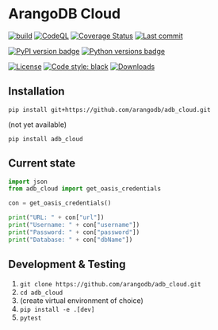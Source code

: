 # ArangoDB Cloud

[![build](https://github.com/arangodb/adb_cloud/actions/workflows/build.yml/badge.svg?branch=master)](https://github.com/arangodb/adb_cloud/actions/workflows/build.yml)
[![CodeQL](https://github.com/arangodb/adb_cloud/actions/workflows/analyze.yml/badge.svg?branch=master)](https://github.com/arangodb/adb_cloud/actions/workflows/analyze.yml)
[![Coverage Status](https://coveralls.io/repos/github/arangodb/adb_cloud/badge.svg?branch=master)](https://coveralls.io/github/arangodb/adb_cloud)
[![Last commit](https://img.shields.io/github/last-commit/arangodb/adb_cloud)](https://github.com/arangodb/adb_cloud/commits/master)

[![PyPI version badge](https://img.shields.io/pypi/v/adb_cloud?color=3775A9&style=for-the-badge&logo=pypi&logoColor=FFD43B)](https://pypi.org/project/adb_cloud/)
[![Python versions badge](https://img.shields.io/pypi/pyversions/adb_cloud?color=3776AB&style=for-the-badge&logo=python&logoColor=FFD43B)](https://pypi.org/project/adb_cloud/)

[![License](https://img.shields.io/github/license/arangodb/adb_cloud?color=9E2165&style=for-the-badge)](https://github.com/arangodb/adb_cloud/blob/master/LICENSE)
[![Code style: black](https://img.shields.io/static/v1?style=for-the-badge&label=code%20style&message=black&color=black)](https://github.com/psf/black)
[![Downloads](https://img.shields.io/badge/dynamic/json?style=for-the-badge&color=282661&label=Downloads&query=total_downloads&url=https://api.pepy.tech/api/projects/adb_cloud)](https://pepy.tech/project/adb_cloud)

## Installation

```
pip install git+https://github.com/arangodb/adb_cloud.git
```

(not yet available)
```
pip install adb_cloud
```

## Current state

```py
import json
from adb_cloud import get_oasis_credentials

con = get_oasis_credentials()

print("URL: " + con["url"])
print("Username: " + con["username"])
print("Password: " + con["password"])
print("Database: " + con["dbName"])
```

##  Development & Testing

1. `git clone https://github.com/arangodb/adb_cloud.git`
2. `cd adb_cloud`
3. (create virtual environment of choice)
4. `pip install -e .[dev]`
6. `pytest`
